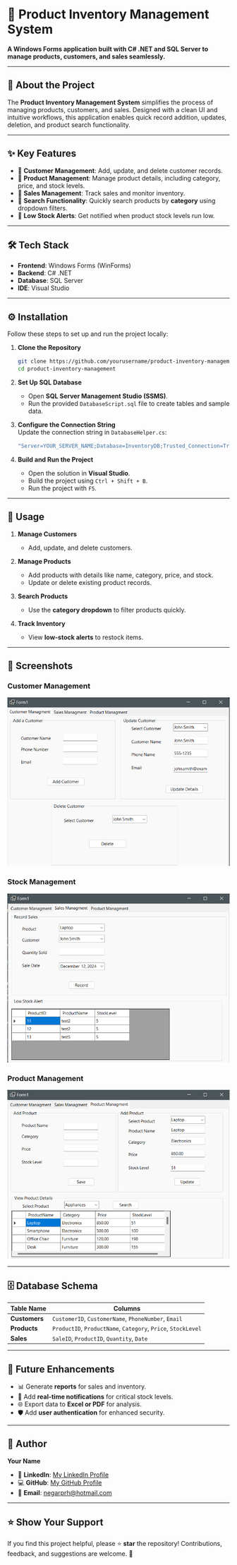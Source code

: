 # 🚀 Product Inventory Management System

**A Windows Forms application built with C# .NET and SQL Server to manage products, customers, and sales seamlessly.**  

---

## 🎯 About the Project

The **Product Inventory Management System** simplifies the process of managing products, customers, and sales. Designed with a clean UI and intuitive workflows, this application enables quick record addition, updates, deletion, and product search functionality.

---

## ✨ Key Features

- 🔹 **Customer Management**: Add, update, and delete customer records.  
- 🔹 **Product Management**: Manage product details, including category, price, and stock levels.  
- 🔹 **Sales Management**: Track sales and monitor inventory.  
- 🔹 **Search Functionality**: Quickly search products by **category** using dropdown filters.  
- 🔹 **Low Stock Alerts**: Get notified when product stock levels run low.  

---

## 🛠 Tech Stack

- **Frontend**: Windows Forms (WinForms)  
- **Backend**: C# .NET  
- **Database**: SQL Server  
- **IDE**: Visual Studio  

---

## ⚙️ Installation

Follow these steps to set up and run the project locally:

1. **Clone the Repository**  
   ```bash
   git clone https://github.com/yourusername/product-inventory-management.git
   cd product-inventory-management
   ```

2. **Set Up SQL Database**  
   - Open **SQL Server Management Studio (SSMS)**.  
   - Run the provided `DatabaseScript.sql` file to create tables and sample data.

3. **Configure the Connection String**  
   Update the connection string in `DatabaseHelper.cs`:  
   ```csharp
   "Server=YOUR_SERVER_NAME;Database=InventoryDB;Trusted_Connection=True;"
   ```

4. **Build and Run the Project**  
   - Open the solution in **Visual Studio**.  
   - Build the project using `Ctrl + Shift + B`.  
   - Run the project with `F5`.  

---

## 🚀 Usage

1. **Manage Customers**  
   - Add, update, and delete customers.  

2. **Manage Products**  
   - Add products with details like name, category, price, and stock.  
   - Update or delete existing product records.  

3. **Search Products**  
   - Use the **category dropdown** to filter products quickly.  

4. **Track Inventory**  
   - View **low-stock alerts** to restock items.  

---

## 📸 Screenshots

### Customer Management  
![Customer Management](CustomerManagement.png)

### Stock Management  
![Search Products](StockManagment.png)

### Product Management  
![Product Management](ProductManagment.png)



---

## 🗄 Database Schema

| **Table Name** | **Columns**                                |  
|-----------------|--------------------------------------------|  
| **Customers**  | `CustomerID`, `CustomerName`, `PhoneNumber`, `Email` |  
| **Products**   | `ProductID`, `ProductName`, `Category`, `Price`, `StockLevel` |  
| **Sales**      | `SaleID`, `ProductID`, `Quantity`, `Date`  |  

---

## 🚧 Future Enhancements

- 📊 Generate **reports** for sales and inventory.  
- 🔔 Add **real-time notifications** for critical stock levels.  
- 🌐 Export data to **Excel or PDF** for analysis.  
- 🛡 Add **user authentication** for enhanced security.

---

## 👤 Author

**Your Name**  
- 💼 **LinkedIn**: [My LinkedIn Profile](https://www.linkedin.com/in/negar-pirasteh/)  
- 💻 **GitHub**: [My GitHub Profile](https://github.com/negarprh)  
- 📧 **Email**: negarprh@hotmail.com  

---

## ⭐ Show Your Support

If you find this project helpful, please ⭐ **star** the repository! Contributions, feedback, and suggestions are welcome. 🚀  

